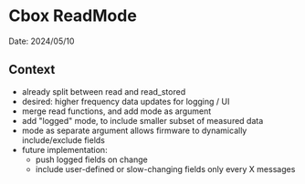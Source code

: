 # Cbox ReadMode

Date: 2024/05/10

## Context

- already split between read and read_stored
- desired: higher frequency data updates for logging / UI
- merge read functions, and add mode as argument
- add "logged" mode, to include smaller subset of measured data
- mode as separate argument allows firmware to dynamically include/exclude fields
- future implementation:
  - push logged fields on change
  - include user-defined or slow-changing fields only every X messages
